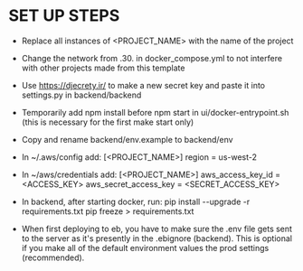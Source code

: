 # SET UP STEPS
- Replace all instances of <PROJECT_NAME> with the name of the project

- Change the network from .30. in docker_compose.yml to not interfere with other projects made from this template

- Use https://djecrety.ir/ to make a new secret key and paste it into settings.py in backend/backend

- Temporarily add npm install before npm start in ui/docker-entrypoint.sh (this is necessary for the first make start only)

- Copy and rename backend/env.example to backend/env

- In ~/.aws/config add: 
[<PROJECT_NAME>]
region = us-west-2

- In ~/aws/credentials add:
[<PROJECT_NAME>]
aws_access_key_id = <ACCESS_KEY>
aws_secret_access_key = <SECRET_ACCESS_KEY>

- In backend, after starting docker, run:
pip install --upgrade -r requirements.txt
pip freeze > requirements.txt

- When first deploying to eb, you have to make sure the .env file gets sent to the server as it's presently in the .ebignore (backend). This is optional if you make all of the default environment values the prod settings (recommended).
